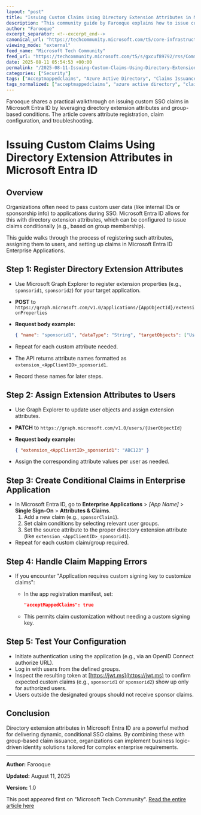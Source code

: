 ```yaml
---
layout: "post"
title: "Issuing Custom Claims Using Directory Extension Attributes in Microsoft Entra ID"
description: "This community guide by Farooque explains how to issue custom claims in Microsoft Entra ID using directory extension attributes. It details the process of registering attributes via Microsoft Graph, assigning them to users, and configuring claims in Enterprise Applications based on group membership. The guide also includes troubleshooting common claim mapping errors and step-by-step instructions for testing the configuration, allowing organizations to implement dynamic and conditional SSO claims tailored to business needs."
author: "Farooque"
excerpt_separator: <!--excerpt_end-->
canonical_url: "https://techcommunity.microsoft.com/t5/core-infrastructure-and-security/issuing-custom-claims-using-directory-extension-attributes-in/ba-p/4441980"
viewing_mode: "external"
feed_name: "Microsoft Tech Community"
feed_url: "https://techcommunity.microsoft.com/t5/s/gxcuf89792/rss/Community"
date: 2025-08-11 05:54:53 +00:00
permalink: "/2025-08-11-Issuing-Custom-Claims-Using-Directory-Extension-Attributes-in-Microsoft-Entra-ID.html"
categories: ["Security"]
tags: ["Acceptmappedclaims", "Azure Active Directory", "Claims Issuance", "Cloud Identity", "Community", "Conditional Access", "Directory Extension Attributes", "Enterprise Applications", "Group Based Claims", "JWT", "Microsoft Entra ID", "Microsoft Graph API", "OIDC", "SAML", "Security", "Single Sign On", "User Attributes"]
tags_normalized: ["acceptmappedclaims", "azure active directory", "claims issuance", "cloud identity", "community", "conditional access", "directory extension attributes", "enterprise applications", "group based claims", "jwt", "microsoft entra id", "microsoft graph api", "oidc", "saml", "security", "single sign on", "user attributes"]
---
```


Farooque shares a practical walkthrough on issuing custom SSO claims in Microsoft Entra ID by leveraging directory extension attributes and group-based conditions. The article covers attribute registration, claim configuration, and troubleshooting.<!--excerpt_end-->

# Issuing Custom Claims Using Directory Extension Attributes in Microsoft Entra ID

## Overview

Organizations often need to pass custom user data (like internal IDs or sponsorship info) to applications during SSO. Microsoft Entra ID allows for this with directory extension attributes, which can be configured to issue claims conditionally (e.g., based on group membership).

This guide walks through the process of registering such attributes, assigning them to users, and setting up claims in Microsoft Entra ID Enterprise Applications.

## Step 1: Register Directory Extension Attributes

- Use Microsoft Graph Explorer to register extension properties (e.g., `sponsorid1`, `sponsorid2`) for your target application.
- **POST** to `https://graph.microsoft.com/v1.0/applications/{AppObjectId}/extensionProperties`
- **Request body example:**

  ```json
  { "name": "sponsorid1", "dataType": "String", "targetObjects": ["User"] }
  ```

- Repeat for each custom attribute needed.
- The API returns attribute names formatted as `extension_<AppClientID>_sponsorid1`.
- Record these names for later steps.

## Step 2: Assign Extension Attributes to Users

- Use Graph Explorer to update user objects and assign extension attributes.
- **PATCH** to `https://graph.microsoft.com/v1.0/users/{UserObjectId}`
- **Request body example:**

  ```json
  { "extension_<AppClientID>_sponsorid1": "ABC123" }
  ```

- Assign the corresponding attribute values per user as needed.

## Step 3: Create Conditional Claims in Enterprise Application

- In Microsoft Entra ID, go to **Enterprise Applications** > *[App Name]* > **Single Sign-On** > **Attributes & Claims**.
  1. Add a new claim (e.g., `sponsorClaim1`).
  2. Set claim conditions by selecting relevant user groups.
  3. Set the source attribute to the proper directory extension attribute (like `extension_<AppClientID>_sponsorid1`).
- Repeat for each custom claim/group required.

## Step 4: Handle Claim Mapping Errors

- If you encounter "Application requires custom signing key to customize claims":
  - In the app registration manifest, set:

    ```json
    "acceptMappedClaims": true
    ```

  - This permits claim customization without needing a custom signing key.

## Step 5: Test Your Configuration

- Initiate authentication using the application (e.g., via an OpenID Connect authorize URL).
- Log in with users from the defined groups.
- Inspect the resulting token at [https://jwt.ms](https://jwt.ms) to confirm expected custom claims (e.g., `sponsorid1` or `sponsorid2`) show up only for authorized users.
- Users outside the designated groups should not receive sponsor claims.

## Conclusion

Directory extension attributes in Microsoft Entra ID are a powerful method for delivering dynamic, conditional SSO claims. By combining these with group-based claim issuance, organizations can implement business logic-driven identity solutions tailored for complex enterprise requirements.

---
**Author:** Farooque

**Updated:** August 11, 2025

**Version:** 1.0

This post appeared first on "Microsoft Tech Community". [Read the entire article here](https://techcommunity.microsoft.com/t5/core-infrastructure-and-security/issuing-custom-claims-using-directory-extension-attributes-in/ba-p/4441980)
